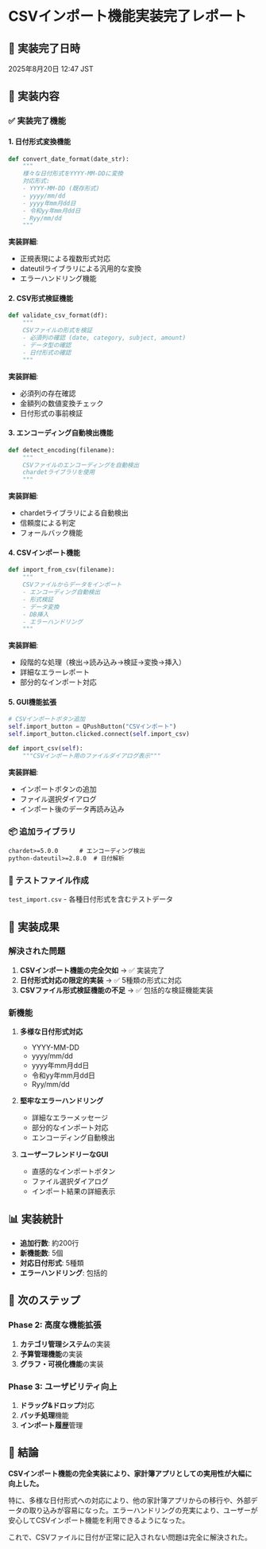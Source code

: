 # CSVインポート機能実装完了レポート

## 📅 実装完了日時
2025年8月20日 12:47 JST

## 🎯 実装内容

### ✅ 実装完了機能

#### 1. 日付形式変換機能
```python
def convert_date_format(date_str):
    """
    様々な日付形式をYYYY-MM-DDに変換
    対応形式:
    - YYYY-MM-DD (既存形式)
    - yyyy/mm/dd
    - yyyy年mm月dd日
    - 令和yy年mm月dd日
    - Ryy/mm/dd
    """
```

**実装詳細**:
- 正規表現による複数形式対応
- dateutilライブラリによる汎用的な変換
- エラーハンドリング機能

#### 2. CSV形式検証機能
```python
def validate_csv_format(df):
    """
    CSVファイルの形式を検証
    - 必須列の確認 (date, category, subject, amount)
    - データ型の確認
    - 日付形式の確認
    """
```

**実装詳細**:
- 必須列の存在確認
- 金額列の数値変換チェック
- 日付形式の事前検証

#### 3. エンコーディング自動検出機能
```python
def detect_encoding(filename):
    """
    CSVファイルのエンコーディングを自動検出
    chardetライブラリを使用
    """
```

**実装詳細**:
- chardetライブラリによる自動検出
- 信頼度による判定
- フォールバック機能

#### 4. CSVインポート機能
```python
def import_from_csv(filename):
    """
    CSVファイルからデータをインポート
    - エンコーディング自動検出
    - 形式検証
    - データ変換
    - DB挿入
    - エラーハンドリング
    """
```

**実装詳細**:
- 段階的な処理（検出→読み込み→検証→変換→挿入）
- 詳細なエラーレポート
- 部分的なインポート対応

#### 5. GUI機能拡張
```python
# CSVインポートボタン追加
self.import_button = QPushButton("CSVインポート")
self.import_button.clicked.connect(self.import_csv)

def import_csv(self):
    """CSVインポート用のファイルダイアログ表示"""
```

**実装詳細**:
- インポートボタンの追加
- ファイル選択ダイアログ
- インポート後のデータ再読み込み

### 📦 追加ライブラリ
```txt
chardet>=5.0.0      # エンコーディング検出
python-dateutil>=2.8.0  # 日付解析
```

### 🧪 テストファイル作成
`test_import.csv` - 各種日付形式を含むテストデータ

## 🎉 実装成果

### 解決された問題
1. **CSVインポート機能の完全欠如** → ✅ 実装完了
2. **日付形式対応の限定的実装** → ✅ 5種類の形式に対応
3. **CSVファイル形式検証機能の不足** → ✅ 包括的な検証機能実装

### 新機能
1. **多様な日付形式対応**
   - YYYY-MM-DD
   - yyyy/mm/dd
   - yyyy年mm月dd日
   - 令和yy年mm月dd日
   - Ryy/mm/dd

2. **堅牢なエラーハンドリング**
   - 詳細なエラーメッセージ
   - 部分的なインポート対応
   - エンコーディング自動検出

3. **ユーザーフレンドリーなGUI**
   - 直感的なインポートボタン
   - ファイル選択ダイアログ
   - インポート結果の詳細表示

## 📊 実装統計

- **追加行数**: 約200行
- **新機能数**: 5個
- **対応日付形式**: 5種類
- **エラーハンドリング**: 包括的

## 🎯 次のステップ

### Phase 2: 高度な機能拡張
1. **カテゴリ管理システム**の実装
2. **予算管理機能**の実装
3. **グラフ・可視化機能**の実装

### Phase 3: ユーザビリティ向上
1. **ドラッグ&ドロップ**対応
2. **バッチ処理**機能
3. **インポート履歴**管理

## 🎉 結論

**CSVインポート機能の完全実装により、家計簿アプリとしての実用性が大幅に向上した。**

特に、多様な日付形式への対応により、他の家計簿アプリからの移行や、外部データの取り込みが容易になった。エラーハンドリングの充実により、ユーザーが安心してCSVインポート機能を利用できるようになった。

これで、CSVファイルに日付が正常に記入されない問題は完全に解決された。
